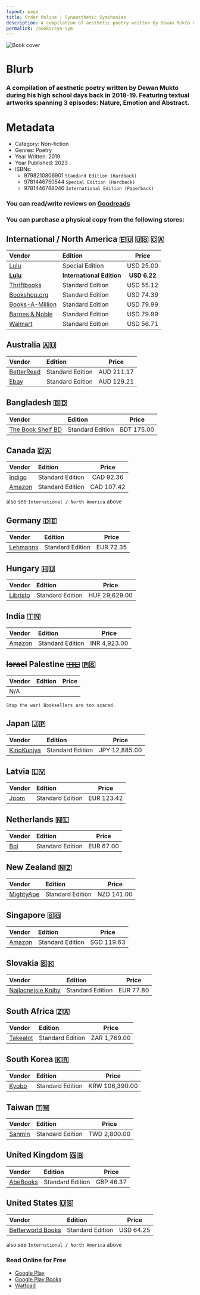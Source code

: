 ```yaml
---
layout: page
title: Order Online | Synaesthetic Symphonies
description: A compilation of aesthetic poetry written by Dewan Mukto during his high school days back in 2018-19. Featuring textual artworks spanning 3 episodes - Nature, Emotion and Abstract.
permalink: /books/syn-sym
---
```


![Book cover](https://media.discordapp.net/attachments/1001985990065406173/1198942832656912404/pika-1705920598113-1x.png?ex=65c0bd86&is=65ae4886&hm=9a3c5af5d1ca4a80012c8060ab0cc9cf575383ed15070cd408b70c113a6d546b&=&format=webp&quality=lossless&width=1130&height=592)

# Blurb
### A compilation of aesthetic poetry written by Dewan Mukto during his high school days back in 2018-19. Featuring textual artworks spanning 3 episodes: Nature, Emotion and Abstract.

# Metadata
- Category: Non-fiction
- Genres: Poetry
- Year Written: 2019
- Year Published: 2023
- ISBNs:
  - 9798210806901 `Standard Edition (Hardback)`
  - 9781446750544 `Special Edition (Hardback)`
  - 9781446748046 `International Edition (Paperback)`

### You can read/write reviews on [Goodreads](https://www.goodreads.com/book/show/200191807-synaesthetic-symphonies)
### You can purchase a physical copy from the following stores:

## International / North America 🇪🇺 🇺🇸 🇨🇦
|Vendor|Edition|Price|
|:---|:---|:---:|
|[Lulu](https://www.lulu.com/shop/dewan-mukto/synaesthetic-symphonies/hardcover/product-q6yy79r.html?page=1&pageSize=4)|Special Edition|USD 25.00|
|[**Lulu**](https://www.lulu.com/shop/dewan-mukto/synaesthetic-symphonies-paperback/paperback/product-dyry6pr.html?page=1&pageSize=4)|**International Edition**|**USD 6.22**|
|[Thriftbooks](https://www.thriftbooks.com/w/synaesthetic-symphonies_dewan-mukto/51147781/#edition=70070605&idiq=61732311)|Standard Edition|USD 55.12|
|[Bookshop.org](https://bookshop.org/p/books/synaesthetic-symphonies-dewan-mukto/20703698)|Standard Edition|USD 74.39|
|[Books-A-Million](https://www.booksamillion.com/p/Synaesthetic-Symphonies/Dewan-Mukto/9798210806901?id=9055137026519)|Standard Edition|USD 79.99|
|[Barnes & Noble](https://www.barnesandnoble.com/w/synaesthetic-symphonies-dewan-mukto/1144244579;jsessionid=D3D7A4C4A53220446A415A915D1F5BBF.prodny_store01-atgap06)|Standard Edition|USD 79.99|
|[Walmart](https://www.walmart.com/ip/Synaesthetic-Symphonies-Hardcover-9798210806901/5129717842)|Standard Edition|USD 56.71|

## Australia 🇦🇺
|Vendor|Edition|Price|
|:---|:---|:---:|
|[BetterRead](https://www.betterread.com.au/book/synaesthetic-symphonies.do)|Standard Edition|AUD 211.17|
|[Ebay](https://www.ebay.co.uk/itm/145448083352)|Standard Edition|AUD 129.21|

## Bangladesh 🇧🇩
|Vendor|Edition|Price|
|:---|:---|:---:|
|[The Book Shelf BD](https://www.instagram.com/the_bookshelfbd/)|Standard Edition|BDT 175.00|

## Canada 🇨🇦
|Vendor|Edition|Price|
|:---|:---|:---:|
|[Indigo](https://www.indigo.ca/en-ca/synaesthetic-symphonies/9798210806901.html)|Standard Edition|CAD 92.36|
|[Amazon](https://www.amazon.ca/Synaesthetic-Symphonies-Dewan-Mukto/dp/B0CLCBR35Q)|Standard Edition|CAD 107.42|
also see `International / North America` above

## Germany 🇩🇪
|Vendor|Edition|Price|
|:---|:---|:---:|
|[Lehmanns](https://www.lehmanns.de/shop/sachbuch-ratgeber/63814678-9798210806901-synaesthetic-symphonies)| Standard Edition |EUR 72.35|


## Hungary 🇭🇺
|Vendor|Edition|Price|
|:---|:---|:---:|
|[Libristo](https://www.libristo.hu/hu/konyv/synaesthetic-symphonies_44376822)|Standard Edition|HUF 29,629.00|

## India 🇮🇳
|Vendor|Edition|Price|
|:---|:---|:---:|
|[Amazon](https://www.amazon.in/Synaesthetic-Symphonies-Dewan-Mukto/dp/B0CLCBR35Q)|Standard Edition|INR 4,923.00|

## ~~Israel~~ Palestine ~~🇮🇱~~ 🇵🇸
|Vendor|Edition|Price|
|:---|:---|:---:|
|N/A|||
`Stop the war! Booksellers are too scared.`

## Japan 🇯🇵
|Vendor|Edition|Price|
|:---|:---|:---:|
|[KinoKuniya](https://www.kinokuniya.co.jp/f/dsg-02-9798210806901)|Standard Edition|JPY 12,885.00|

## Latvia 🇱🇻
|Vendor|Edition|Price|
|:---|:---|:---:|
|[Joom](https://www.joom.com/nl/products/658ae0290c45ca01100fdd83)|Standard Edition|EUR 123.42|

## Netherlands 🇳🇱
|Vendor|Edition|Price|
|:---|:---|:---:|
|[Bol](https://www.bol.com/nl/nl/p/synaesthetic-symphonies/9300000165223452/)|Standard Edition|EUR 67.00|

## New Zealand 🇳🇿
|Vendor|Edition|Price|
|:---|:---|:---:|
|[MightyApe](https://www.mightyape.co.nz/product/synaesthetic-symphonies/38271326)|Standard Edition|NZD 141.00|

## Singapore 🇸🇬
|Vendor|Edition|Price|
|:---|:---|:---:|
|[Amazon](https://www.amazon.sg/Synaesthetic-Symphonies-Dewan-Mukto/dp/B0CLCBR35Q)|Standard Edition|SGD 119.63|

## Slovakia 🇸🇰
|Vendor|Edition|Price|
|:---|:---|:---:|
|[Najlacnejsie Knihy](https://www.najlacnejsie-knihy.sk/kniha/synaesthetic-symphonies_44376822.html)|Standard Edition|EUR 77.80|

## South Africa 🇿🇦
|Vendor|Edition|Price|
|:---|:---|:---:|
|[Takealot](https://www.takealot.com/synaesthetic-symphonies/PLID94097144)|Standard Edition|ZAR 1,769.00|

## South Korea 🇰🇷
|Vendor|Edition|Price|
|:---|:---|:---:|
|[Kyobo](https://product.kyobobook.co.kr/detail/S000210714685)|Standard Edition|KRW 106,390.00|

## Taiwan 🇹🇼
|Vendor|Edition|Price|
|:---|:---|:---:|
|[Sanmin](https://www.sanmin.com.tw/product/index/012527468)|Standard Edition|TWD 2,800.00|

## United Kingdom 🇬🇧
|Vendor|Edition|Price|
|:---|:---|:---:|
|[AbeBooks](https://www.abebooks.com/servlet/BookDetailsPL?bi=31690584673&cm_ven=sws&cm_cat=sws&cm_pla=sws&cm_ite=31690584673&clickid=Sx1QFM1hIxyPWL4QCUT64S5%3AUkH24RRADRSuWA0&cm_mmc=aff-_-ir-_-353196-_-77798&ref=imprad353196&afn_sr=impact&ref_=aff_ir_353196_77798)|Standard Edition|GBP 46.37|

## United States 🇺🇸
|Vendor|Edition|Price|
|:---|:---|:---:|
|[Betterworld Books](https://www.betterworldbooks.com/product/detail/synaesthetic-symphonies-9798210806901)|Standard Edition|USD 64.25|
also see `International / North America` above

### Read Online for Free
- [Google Play](https://play.google.com/store/books/details/Dewan_Mukto_Synaesthetic_Symphonies?id=-5bTEAAAQBAJ&hl=as&gl=US)
- [Google Play Books](https://www.google.com.bd/books/edition/Synaesthetic_Symphonies/-5bTEAAAQBAJ?hl=en&gbpv=0)
- [Wattpad](https://www.wattpad.com/story/180240767-synaesthetic-symphonies)
